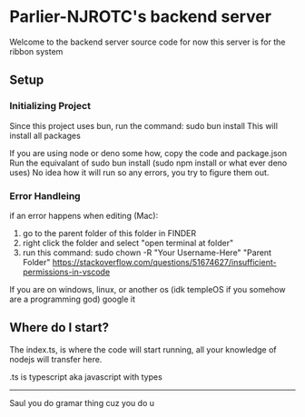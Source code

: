 
# Parlier-NJROTC's backend server

Welcome to the backend server source code
for now this server is for the ribbon system

## Setup

### Initializing Project

Since this project uses bun, run the command: sudo bun install
This will install all packages

If you are using node or deno some how, copy the code and package.json
Run the equivalant of sudo bun install (sudo npm install or what ever deno uses)
No idea how it will run so any errors, you try to figure them out.

### Error Handleing

if an error happens when editing (Mac):

1. go to the parent folder of this folder in FINDER
2. right click the folder and select "open terminal at folder"
3. run this command: sudo chown -R "Your Username-Here" "Parent Folder"
<https://stackoverflow.com/questions/51674627/insufficient-permissions-in-vscode>

If you are on windows, linux, or another os (idk templeOS if you somehow are a programming god)
google it

## Where do I start?

The index.ts, is where the code will start running,
all your knowledge of nodejs will transfer here.

.ts is typescript aka javascript with types

---
Saul you do gramar thing cuz you do u
